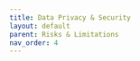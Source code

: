 ```yaml
---
title: Data Privacy & Security
layout: default
parent: Risks & Limitations
nav_order: 4
---
```


## 